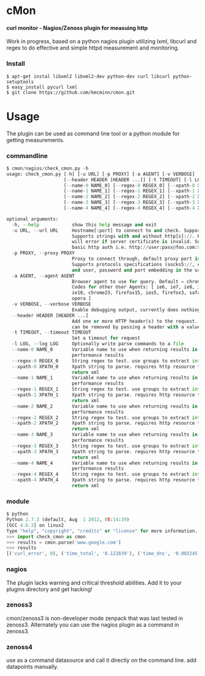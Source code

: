 cMon
========

#### curl monitor - Nagios/Zenoss plugin for measuing http ####
Work in progress, based on a python nagios plugin utilizing lxml, libcurl and regex to do effective and simple httpd measurement and monitoring.

### Install ###
```
$ apt-get instal libxml2 libxml2-dev python-dev curl libcurl python-setuptools
$ easy_install pycurl lxml
$ git clone https://github.com/kmcminn/cmon.git
```
# Usage #
The plugin can be used as command line tool or a python module for getting measurements.

### commandline ###
```python
$ cmon/nagios/check_cmon.py -h
usage: check_cmon.py [-h] [-u URL] [-p PROXY] [-a AGENT] [-v VERBOSE]
                     [--header HEADER [HEADER ...]] [-t TIMEOUT] [-l LOG]
                     [--name-0 NAME_0] [--regex-0 REGEX_0] [--xpath-0 XPATH_0]
                     [--name-1 NAME_1] [--regex-1 REGEX_1] [--xpath-1 XPATH_1]
                     [--name-2 NAME_2] [--regex-2 REGEX_2] [--xpath-2 XPATH_2]
                     [--name-3 NAME_3] [--regex-3 REGEX_3] [--xpath-3 XPATH_3]
                     [--name-4 NAME_4] [--regex-4 REGEX_4] [--xpath-4 XPATH_4]

optional arguments:
  -h, --help            show this help message and exit
  -u URL, --url URL     Hostname[:port] to connect to and check. Supports ssl.
                        Supports strings with and without http[s]://. Https
                        will error if server certificate is invalid. Supports
                        basic http auth i.e. http://user:pass@foo.com:8080/bar
  -p PROXY, --proxy PROXY
                        Proxy to connect through, default proxy port is 1080.
                        Supports protocols specifications (socks5://, etc and
                        and user, password and port embedding in the url
  -a AGENT, --agent AGENT
                        Browser agent to use for query. Default = chrome23.
                        Codes for other User Agents: [ ie6, ie7, ie8, ie9,
                        ie10, chrome23, firefox15, ios5, firefox3, safari,
                        opera ]
  -v VERBOSE, --verbose VERBOSE
                        Enable debugging output, currently does nothing
  --header HEADER [HEADER ...]
                        Add one or more HTTP header(s) to the request. Headers
                        can be removed by passing a header with a value of '.'
  -t TIMEOUT, --timeout TIMEOUT
                        Set a timeout for request
  -l LOG, --log LOG     Optionally write parse commands to a file
  --name-0 NAME_0       Variable name to use when returning results in the
                        performance results
  --regex-0 REGEX_0     String regex to test. use groups to extract int values
  --xpath-0 XPATH_0     Xpath string to parse. requires http resource to
                        return xml
  --name-1 NAME_1       Variable name to use when returning results in the
                        performance results
  --regex-1 REGEX_1     String regex to test. use groups to extract int values
  --xpath-1 XPATH_1     Xpath string to parse. requires http resource to
                        return xml
  --name-2 NAME_2       Variable name to use when returning results in the
                        performance results
  --regex-2 REGEX_2     String regex to test. use groups to extract int values
  --xpath-2 XPATH_2     Xpath string to parse. requires http resource to
                        return xml
  --name-3 NAME_3       Variable name to use when returning results in the
                        performance results
  --regex-3 REGEX_3     String regex to test. use groups to extract int values
  --xpath-3 XPATH_3     Xpath string to parse. requires http resource to
                        return xml
  --name-4 NAME_4       Variable name to use when returning results in the
                        performance results
  --regex-4 REGEX_4     String regex to test. use groups to extract int values
  --xpath-4 XPATH_4     Xpath string to parse. requires http resource to
                        return xml
```

### module ###
```python
$ python
Python 2.7.3 (default, Aug  1 2012, 05:14:39)
[GCC 4.6.3] on linux2
Type "help", "copyright", "credits" or "license" for more information.
>>> import check_cmon as cmon
>>> results = cmon.parse('www.google.com')
>>> results
[('curl_error', 0), ('time_total', '0.122839'), ('time_dns', '0.003245'), ('time_connect', '0.017699'), ('size_download', 94817.0), ('http_code', 200)]
```


### nagios ###
The plugin lacks warning and critical threshold abilities. Add it to your plugins directory and get hacking!

### zenoss3 ###
cmon/zenoss3 is non-developer mode zenpack that was last tested in zenoss3. Alternately you can use the nagios plugin as a command in zenoss3.

### zenoss4 ###
use as a command datasource and call it directly on the command line. add datapoints manually.
